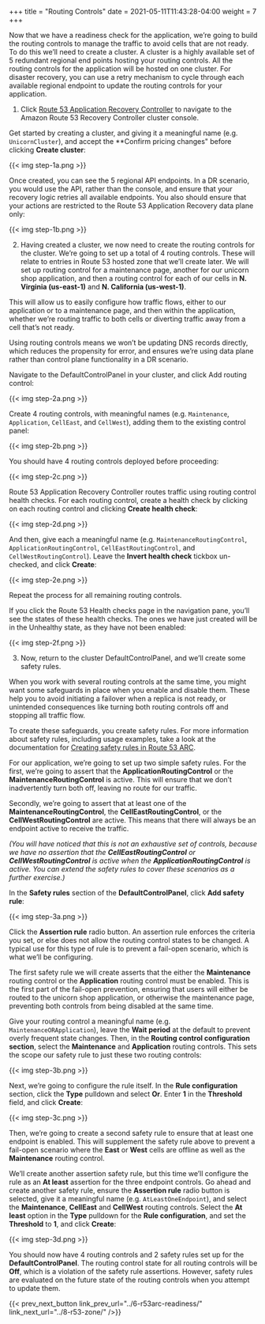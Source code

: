 +++
title = "Routing Controls"
date =  2021-05-11T11:43:28-04:00
weight = 7
+++

Now that we have a readiness check for the application, we’re going to build the routing controls to manage the traffic to avoid cells that are not ready. To do this we’ll need to create a cluster. A cluster is a highly available set of 5 redundant regional end points hosting your routing controls. All the routing controls for the application will be hosted on one cluster. For disaster recovery, you can use a retry mechanism to cycle through each available regional endpoint to update the routing controls for your application.

1. Click [Route 53 Application Recovery Controller](https://us-west-2.console.aws.amazon.com/route53recovery/home#/recovery-control/clusters) to navigate to the Amazon Route 53 Recovery Controller cluster console.

Get started by creating a cluster, and giving it a meaningful name (e.g. `UnicornCluster`), and accept the **Confirm pricing changes" before clicking **Create cluster**:

{{< img step-1a.png >}}

Once created, you can see the 5 regional API endpoints. In a DR scenario, you would use the API, rather than the console, and ensure that your recovery logic retries all available endpoints. You also should ensure that your actions are restricted to the Route 53 Application Recovery data plane only:

{{< img step-1b.png >}}

2. Having created a cluster, we now need to create the routing controls for the cluster. We’re going to set up a total of 4 routing controls. These will relate to entries in Route 53 hosted zone that we’ll create later. We will set up routing control for a maintenance page, another for our unicorn shop application, and then a routing control for each of our cells in **N. Virginia (us-east-1)** and **N. California (us-west-1)**.

This will allow us to easily configure how traffic flows, either to our application or to a maintenance page, and then within the application, whether we’re routing traffic to both cells or diverting traffic away from a cell that’s not ready.

Using routing controls means we won’t be updating DNS records directly, which reduces the propensity for error, and ensures we’re using data plane rather than control plane functionality in a DR scenario.

Navigate to the DefaultControlPanel in your cluster, and click Add routing control:

{{< img step-2a.png >}}

Create 4 routing controls, with meaningful names (e.g. `Maintenance`, `Application`, `CellEast`, and `CellWest`), adding them to the existing control panel:

{{< img step-2b.png >}}

You should have 4 routing controls deployed before proceeding:

{{< img step-2c.png >}}

Route 53 Application Recovery Controller routes traffic using routing control health checks. For each routing control, create a health check by clicking on each routing control and clicking **Create health check**:

{{< img step-2d.png >}}

And then, give each a meaningful name (e.g. `MaintenanceRoutingControl`, `ApplicationRoutingControl`, `CellEastRoutingControl`, and `CellWestRoutingControl`). Leave the **Invert health check** tickbox un-checked, and click **Create**:

{{< img step-2e.png >}}

Repeat the process for all remaining routing controls.

If you click the Route 53 Health checks page in the navigation pane, you’ll see the states of these health checks. The ones we have just created will be in the Unhealthy state, as they have not been enabled:

{{< img step-2f.png >}}

3. Now, return to the cluster DefaultControlPanel, and we’ll create some safety rules. 

When you work with several routing controls at the same time, you might want some safeguards in place when you enable and disable them. These help you to avoid initiating a failover when a replica is not ready, or unintended consequences like turning both routing controls off and stopping all traffic flow. 

To create these safeguards, you create safety rules. For more information about safety rules, including usage examples, take a look at the documentation for [Creating safety rules in Route 53 ARC](https://docs.aws.amazon.com/r53recovery/latest/dg/routing-control.safety-rules.html).

For our application, we’re going to set up two simple safety rules. For the first, we’re going to assert that the **ApplicationRoutingControl** or the **MaintenanceRoutingControl** is active. This will ensure that we don’t inadvertently turn both off, leaving no route for our traffic. 

Secondly, we’re going to assert that at least one of the **MaintenanceRoutingControl**, the **CellEastRoutingControl**, or the **CellWestRoutingControl** are active. This means that there will always be an endpoint active to receive the traffic. 

*(You will have noticed that this is not an exhaustive set of controls, because we have no assertion that the **CellEastRoutingControl** or **CellWestRoutingControl** is active when the **ApplicationRoutingControl** is active. You can extend the safety rules to cover these scenarios as a further exercise.)*

In the **Safety rules** section of the **DefaultControlPanel**, click **Add safety rule**:

{{< img step-3a.png >}}

Click the **Assertion rule** radio button. An assertion rule enforces the criteria you set, or else does not allow the routing control states to be changed. A typical use for this type of rule is to prevent a fail-open scenario, which is what we’ll be configuring. 

The first safety rule we will create asserts that the either the **Maintenance** routing control or the **Application** routing control must be enabled. This is the first part of the fail-open prevention, ensuring that users will either be routed to the unicorn shop application, or otherwise the maintenance page, preventing both controls from being disabled at the same time.

Give your routing control a meaningful name (e.g. `MaintenanceORApplication`), leave the **Wait period** at the default to prevent overly frequent state changes. Then, in the **Routing control configuration section**, select the **Maintenance** and **Application** routing controls. This sets the scope our safety rule to just these two routing controls:

{{< img step-3b.png >}}

Next, we’re going to configure the rule itself. In the **Rule configuration** section, click the **Type** pulldown and select **Or**. Enter **1** in the **Threshold** field, and click **Create**: 

{{< img step-3c.png >}}

Then, we’re going to create a second safety rule to ensure that at least one endpoint is enabled. This will supplement the safety rule above to prevent a fail-open scenario where the **East** or **West** cells are offline as well as the **Maintenance** routing control. 

We’ll create another assertion safety rule, but this time we’ll configure the rule as an **At least** assertion for the three endpoint controls. Go ahead and create another safety rule, ensure the **Assertion rule** radio button is selected, give it a meaningful name (e.g. `AtLeastOneEndpoint`), and select the **Maintenance**, **CellEast** and **CellWest** routing controls. Select the **At least** option in the **Type** pulldown for the **Rule configuration**, and set the **Threshold** to **1**, and click **Create**:

{{< img step-3d.png >}}

You should now have 4 routing controls and 2 safety rules set up for the **DefaultControlPanel**. The routing control state for all routing controls will be **Off**, which is a violation of the safety rule assertions. However, safety rules are evaluated on the future state of the routing controls when you attempt to update them.

{{< prev_next_button link_prev_url="../6-r53arc-readiness/" link_next_url="../8-r53-zone/" />}}

